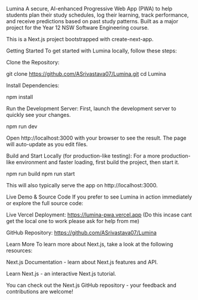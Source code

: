 Lumina
A secure, AI-enhanced Progressive Web App (PWA) to help students plan their study schedules, log their learning, track performance, and receive predictions based on past study patterns. Built as a major project for the Year 12 NSW Software Engineering course.

This is a Next.js project bootstrapped with create-next-app.

Getting Started
To get started with Lumina locally, follow these steps:

Clone the Repository:

git clone https://github.com/ASrivastava07/Lumina.git
cd Lumina

Install Dependencies:

npm install

Run the Development Server:
First, launch the development server to quickly see your changes.

npm run dev

Open http://localhost:3000 with your browser to see the result. The page will auto-update as you edit files.

Build and Start Locally (for production-like testing):
For a more production-like environment and faster loading, first build the project, then start it.

npm run build
npm run start

This will also typically serve the app on http://localhost:3000.

Live Demo & Source Code
If you prefer to see Lumina in action immediately or explore the full source code:

Live Vercel Deployment: https://lumina-pwa.vercel.app  (Do this incase cant get the local one to work please ask for help from me)

GitHub Repository: https://github.com/ASrivastava07/Lumina

Learn More
To learn more about Next.js, take a look at the following resources:

Next.js Documentation - learn about Next.js features and API.

Learn Next.js - an interactive Next.js tutorial.

You can check out the Next.js GitHub repository - your feedback and contributions are welcome!
